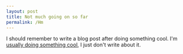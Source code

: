 ```yaml
---
layout: post
title: Not much going on so far
permalink: /Hm
---
```


I should remember to write a blog post after doing something cool. I'm [usually doing something cool](https://github.com/blha303), I just don't write about it.
